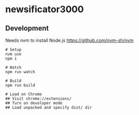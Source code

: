 # newsificator3000

## Development

Needs nvm to install Node.js https://github.com/nvm-sh/nvm

```
# Setup
nvm use
npm i

# Watch
npm run watch

# Build
npm run build

# Load on Chrome
## Visit chrome://extensions/
## Turn on developer mode
## Load unpacked and specify dist/ dir
```
